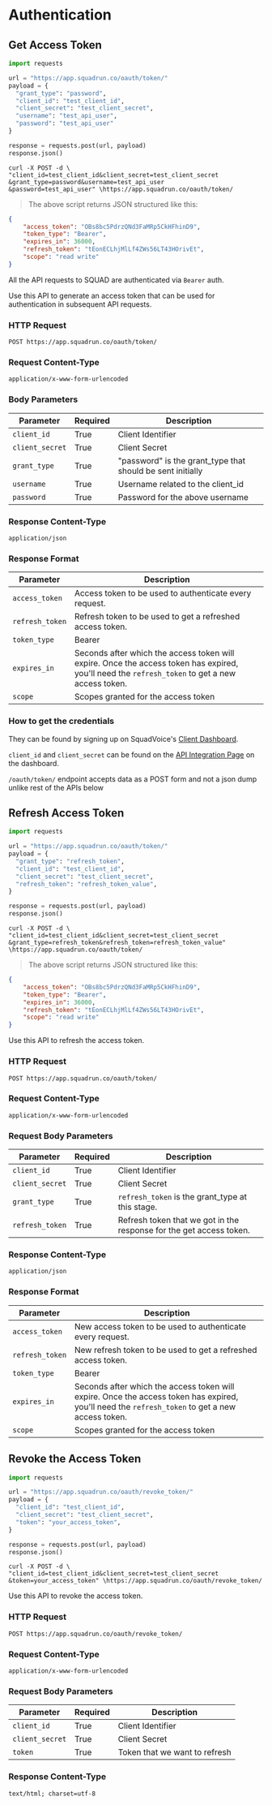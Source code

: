 # Authentication
## Get Access Token

```python
import requests

url = "https://app.squadrun.co/oauth/token/"
payload = {
  "grant_type": "password", 
  "client_id": "test_client_id", 
  "client_secret": "test_client_secret", 
  "username": "test_api_user", 
  "password": "test_api_user"
}

response = requests.post(url, payload)
response.json()
```

```shell
curl -X POST -d \
"client_id=test_client_id&client_secret=test_client_secret
&grant_type=password&username=test_api_user
&password=test_api_user" \https://app.squadrun.co/oauth/token/
```

> The above script returns JSON structured like this:

```json
{
    "access_token": "OBs8bc5PdrzQNd3FaMRp5CkHFhinD9",
    "token_type": "Bearer",
    "expires_in": 36000,
    "refresh_token": "tEonECLhjMlLf4ZWs56LT43HOrivEt",
    "scope": "read write"
}
```
All the API requests to SQUAD are authenticated via `Bearer` auth.

Use this API to generate an access token that can be used for authentication in subsequent API requests.

### HTTP Request

`POST https://app.squadrun.co/oauth/token/`


### Request Content-Type

`application/x-www-form-urlencoded`

### Body Parameters

| Parameter   | Required  | Description   |
|---------------  |---------- |------------------------------------------------------------ |
| `client_id`   | True  | Client Identifier   |
| `client_secret`   | True  | Client Secret   |
| `grant_type`  | True  | "password" is the grant_type that should be sent initially  |
| `username`  | True  | Username related to the client_id|
| `password`  | True  | Password for the above username|


### Response Content-Type

`application/json`


### Response Format

| Parameter    |Description   |
|-------------|------------------------------------------------------------ |
| `access_token`    |Access token to be used to authenticate every request.|
| `refresh_token`    |Refresh token to be used to get a refreshed access token.|
| `token_type`   | Bearer |
| `expires_in`  | Seconds after which the access token will expire. Once the access token has expired, you'll need the `refresh_token` to get a new access token.   |
| `scope`| Scopes granted for the access token|


### How to get the credentials
They can be found by signing up on SquadVoice's [Client Dashboard](https://app.squadvoice.co/voice/dashboard/).

`client_id` and `client_secret` can be found on the [API Integration Page](https://app.squadvoice.co/voice/dashboard/) on the dashboard.



<aside class="notice">
  <code>/oauth/token/</code> endpoint accepts data as a POST form and not a json dump unlike rest of the APIs below
</aside>


## Refresh Access Token

```python
import requests

url = "https://app.squadrun.co/oauth/token/"
payload = {
  "grant_type": "refresh_token", 
  "client_id": "test_client_id", 
  "client_secret": "test_client_secret", 
  "refresh_token": "refresh_token_value", 
}

response = requests.post(url, payload)
response.json()
```

```shell
curl -X POST -d \
"client_id=test_client_id&client_secret=test_client_secret
&grant_type=refresh_token&refresh_token=refresh_token_value" \https://app.squadrun.co/oauth/token/
```

> The above script returns JSON structured like this:

```json
{
    "access_token": "OBs8bc5PdrzQNd3FaMRp5CkHFhinD9",
    "token_type": "Bearer",
    "expires_in": 36000,
    "refresh_token": "tEonECLhjMlLf4ZWs56LT43HOrivEt",
    "scope": "read write"
}
```
Use this API to refresh the access token.

### HTTP Request

`POST https://app.squadrun.co/oauth/token/`


### Request Content-Type

`application/x-www-form-urlencoded`

### Request Body Parameters

| Parameter   | Required  | Description   |
|---------------  |---------- |------------------------------------------------------------ |
| `client_id`   | True  | Client Identifier   |
| `client_secret`   | True  | Client Secret   |
| `grant_type`  | True  | `refresh_token` is the grant_type at this stage.|
| `refresh_token`  | True  | Refresh token that we got in the response for the get access token.|



### Response Content-Type

`application/json`


### Response Format

| Parameter    |Description   |
|-------------|------------------------------------------------------------ |
| `access_token`    |New access token to be used to authenticate every request.|
| `refresh_token`    |New refresh token to be used to get a refreshed access token.|
| `token_type`   | Bearer |
| `expires_in`  | Seconds after which the access token will expire. Once the access token has expired, you'll need the `refresh_token` to get a new access token.   |
| `scope`| Scopes granted for the access token|


## Revoke the Access Token

```python
import requests

url = "https://app.squadrun.co/oauth/revoke_token/"
payload = {
  "client_id": "test_client_id", 
  "client_secret": "test_client_secret", 
  "token": "your_access_token", 
}

response = requests.post(url, payload)
response.json()
```

```shell
curl -X POST -d \
"client_id=test_client_id&client_secret=test_client_secret
&token=your_access_token" \https://app.squadrun.co/oauth/revoke_token/
```

Use this API to revoke the access token.

### HTTP Request

`POST https://app.squadrun.co/oauth/revoke_token/`


### Request Content-Type

`application/x-www-form-urlencoded`

### Request Body Parameters

| Parameter   | Required  | Description   |
|---------------  |---------- |------------------------------------------------------------ |
| `client_id`   | True  | Client Identifier   |
| `client_secret`   | True  | Client Secret   |
| `token`  | True  | Token that we want to refresh|



### Response Content-Type

`text/html; charset=utf-8`
